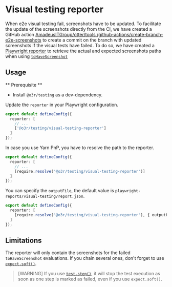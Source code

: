 # Visual testing reporter

When e2e visual testing fail, screenshots have to be updated.
To facilitate the update of the screenshots directly from the CI,
we have created a GitHub action [AmadeusITGroup/otter/tools /github-actions/create-branch-e2e-screenshots](tools/github-actions/create-branch-e2e-screenshots/readme.md) to create a commit on the branch with updated screenshots if the visual tests have failed.
To do so, we have created a [Playwright reporter](https://playwright.dev/docs/test-reporters) to retrieve the actual and expected screenshots paths when using [`toHaveScreenshot`](https://playwright.dev/docs/api/class-pageassertions#page-assertions-to-have-screenshot-1)

## Usage

** Prerequisite **
- Install `@o3r/testing` as a dev-dependency.

Update the `reporter` in your Playwright configuration.
```typescript
export default defineConfig({
  reporter: [
    // ...
    ['@o3r/testing/visual-testing-reporter']
  ]
});
```

In case you use Yarn PnP, you have to resolve the path to the reporter.
```typescript
export default defineConfig({
  reporter: [
    // ...
    [require.resolve('@o3r/testing/visual-testing-reporter')]
  ]
});
```

You can specify the `outputFile`, the default value is `playwright-reports/visual-testing/report.json`.
```typescript
export default defineConfig({
  reporter: [
    [require.resolve('@o3r/testing/visual-testing-reporter'), { outputFile: 'visual-testing-report.json' }]
  ]
});
```

## Limitations

The reporter will only contain the screenshots for the failed `toHaveScreenshot` evaluations.
If you chain several ones, don't forget to use [`expect.soft()`](https://playwright.dev/docs/test-assertions#soft-assertions).

> [WARNING]
> If you use [`test.step()`](https://playwright.dev/docs/api/class-test#test-step), it will stop the test execution as soon as one step is marked as failed, even if you use `expect.soft()`.
